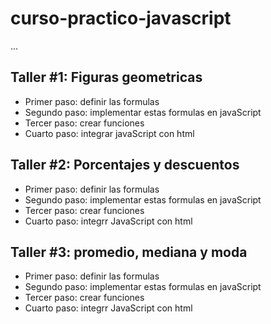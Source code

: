 # curso-practico-javascript

...

## Taller #1: Figuras geometricas

- Primer paso: definir las formulas
- Segundo paso: implementar estas formulas en javaScript
- Tercer paso: crear funciones
- Cuarto paso: integrar javaScript con html

## Taller #2: Porcentajes y descuentos

- Primer paso: definir las formulas
- Segundo paso: implementar estas formulas en javaScript
- Tercer paso: crear funciones
- Cuarto paso: integrr JavaScript con html

## Taller #3: promedio, mediana y moda

- Primer paso: definir las formulas
- Segundo paso: implementar estas formulas en javaScript
- Tercer paso: crear funciones
- Cuarto paso: integrr JavaScript con html